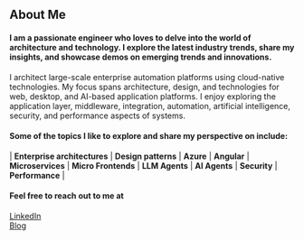 <!--
**pravinchandankhede/pravinchandankhede** is a ✨ _special_ ✨ repository because its `README.md` (this file) appears on your GitHub profile.

Here are some ideas to get you started:

- 🔭 I’m currently working on ...
- 🌱 I’m currently learning ...
- 👯 I’m looking to collaborate on ...
- 🤔 I’m looking for help with ...
- 💬 Ask me about ...
- 📫 How to reach me: ...
- 😄 Pronouns: ...
- ⚡ Fun fact: ...
-->

## About Me

#### I am a passionate engineer who loves to delve into the world of architecture and technology. I explore the latest industry trends, share my insights, and showcase demos on emerging trends and innovations.

I architect large-scale enterprise automation platforms using cloud-native technologies. My focus spans architecture, design, and technologies for web, desktop, and AI-based application platforms. I enjoy exploring the application layer, middleware, integration, automation, artificial intelligence, security, and performance aspects of systems.

#### Some of the topics I like to explore and share my perspective on include:


| **Enterprise architectures** | **Design patterns** | **Azure** | **Angular** | **Microservices** | **Micro Frontends** | **LLM Agents** | **AI Agents** | **Security** | **Performance** | 

#### Feel free to reach out to me at

 [LinkedIn](https://www.linkedin.com/in/pravinchandankhede/)  
 [Blog](https://pravinchandankhede.github.io/)
